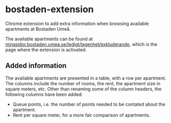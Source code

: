 # bostaden-extension
Chrome extension to add extra information when browsing available apartments at Bostaden Umeå.

The available apartments can be found at [minasidor.bostaden.umea.se/ledigt/lagenhet/exkluderande](https://minasidor.bostaden.umea.se/ledigt/lagenhet/exkluderande), which is the page where the extension is activated.

## Added information
The available apartments are presented in a table, with a row per apartment. The columns include the number of rooms, the rent, the apartment size in square meters, etc. Other than renaming some of the column headers, the following columns have been added:
- Queue points, i.e. the number of points needed to be contated about the apartment.
- Rent per square meter, for a more fair comparison of apartments.
